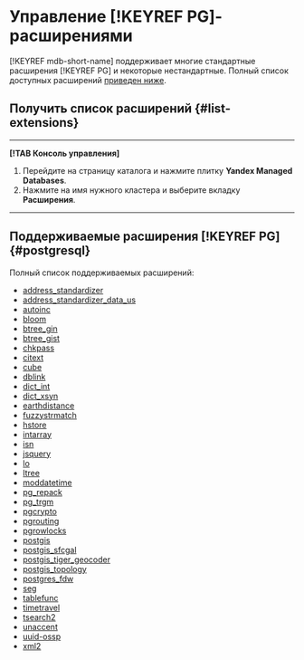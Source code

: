 # Управление [!KEYREF PG]-расширениями

[!KEYREF mdb-short-name] поддерживает многие стандартные расширения [!KEYREF PG] и некоторые нестандартные. Полный список доступных расширений [приведен ниже](#postgresql).

## Получить список расширений {#list-extensions}

---

**[!TAB Консоль управления]**

1. Перейдите на страницу каталога и нажмите плитку **Yandex Managed Databases**.
1. Нажмите на имя нужного кластера и выберите вкладку **Расширения**.

---

## Поддерживаемые расширения [!KEYREF PG] {#postgresql}

Полный список поддерживаемых расширений:
- [address_standardizer](https://postgis.net/docs/Address_Standardizer.html)
- [address_standardizer_data_us](https://postgis.net/docs/Address_Standardizer.html)
- [autoinc](https://www.postgresql.org/docs/10/static/contrib-spi.html#id-1.11.7.46.7)
- [bloom](https://www.postgresql.org/docs/10/static/bloom.html)
- [btree_gin](https://www.postgresql.org/docs/10/static/btree-gin.html)
- [btree_gist](https://www.postgresql.org/docs/10/static/btree-gist.html)
- [chkpass](https://www.postgresql.org/docs/10/static/chkpass.html)
- [citext](https://www.postgresql.org/docs/10/static/citext.html)
- [cube](https://www.postgresql.org/docs/10/static/cube.html)
- [dblink](https://www.postgresql.org/docs/10/static/dblink.html)
- [dict_int](https://www.postgresql.org/docs/10/static/dict-int.html)
- [dict_xsyn](https://www.postgresql.org/docs/10/static/dict-xsyn.html)
- [earthdistance](https://www.postgresql.org/docs/10/static/earthdistance.html)
- [fuzzystrmatch](https://www.postgresql.org/docs/10/static/fuzzystrmatch.html)
- [hstore](https://www.postgresql.org/docs/10/static/hstore.html)
- [intarray](https://www.postgresql.org/docs/10/static/intarray.html)
- [isn](https://www.postgresql.org/docs/10/static/isn.html)
- [jsquery](https://github.com/postgrespro/jsquery)
- [lo](https://www.postgresql.org/docs/10/static/lo.html)
- [ltree](https://www.postgresql.org/docs/10/static/ltree.html)
- [moddatetime](https://www.postgresql.org/docs/10/static/contrib-spi.html#id-1.11.7.46.9)
- [pg_repack](http://reorg.github.io/pg_repack/)
- [pg_trgm](https://www.postgresql.org/docs/10/static/pgtrgm.html)
- [pgcrypto](https://www.postgresql.org/docs/10/static/pgcrypto.html)
- [pgrouting](http://pgrouting.org/)
- [pgrowlocks](https://www.postgresql.org/docs/10/static/pgrowlocks.html)
- [postgis](https://postgis.net/docs/)
- [postgis_sfcgal](https://postgis.net/docs/reference.html#reference_sfcgal)
- [postgis_tiger_geocoder](https://postgis.net/docs/postgis_installation.html#loading_extras_tiger_geocoder)
- [postgis_topology](https://postgis.net/docs/Topology.html)
- [postgres_fdw](https://www.postgresql.org/docs/10/static/postgres-fdw.html)
- [seg](https://www.postgresql.org/docs/10/static/seg.html)
- [tablefunc](https://www.postgresql.org/docs/10/static/tablefunc.html)
- [timetravel](https://www.postgresql.org/docs/10/static/contrib-spi.html#id-1.11.7.46.6)
- [tsearch2](https://www.postgresql.org/docs/9.6/static/tsearch2.html)
- [unaccent](https://www.postgresql.org/docs/10/static/unaccent.html)
- [uuid-ossp](https://www.postgresql.org/docs/10/static/uuid-ossp.html)
- [xml2](https://www.postgresql.org/docs/10/static/xml2.html)

